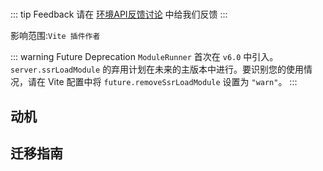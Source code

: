 #

::: tip Feedback
请在 [环境API反馈讨论](https://github.com/vitejs/vite/discussions/16358) 中给我们反馈
:::

影响范围:`Vite 插件作者`

::: warning Future Deprecation
`ModuleRunner` 首次在 `v6.0` 中引入。`server.ssrLoadModule` 的弃用计划在未来的主版本中进行。要识别您的使用情况，请在 Vite 配置中将 `future.removeSsrLoadModule` 设置为 `"warn"`。
:::

## 动机

## 迁移指南
